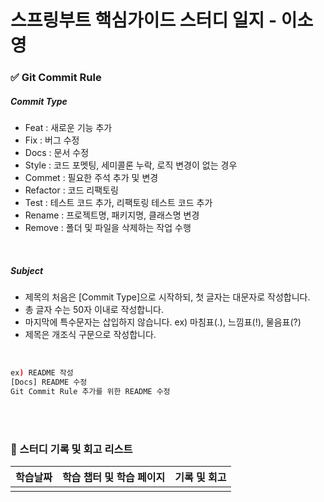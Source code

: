 # 스프링부트 핵심가이드 스터디 일지 - 이소영

### ✅ Git Commit Rule

##### Commit Type

- Feat : 새로운 기능 추가
- Fix : 버그 수정
- Docs : 문서 수정
- Style : 코드 포멧팅, 세미콜론 누락, 로직 변경이 없는 경우
- Commet : 필요한 주석 추가 및 변경
- Refactor : 코드 리팩토링
- Test : 테스트 코드 추가, 리팩토링 테스트 코드 추가
- Rename : 프로젝트명, 패키지명, 클래스명 변경
- Remove : 폴더 및 파일을 삭제하는 작업 수행

<br>

##### Subject

- 제목의 처음은 [Commit Type]으로 시작하되, 첫 글자는 대문자로 작성합니다.
- 총 글자 수는 50자 이내로 작성합니다.
- 마지막에 특수문자는 삽입하지 않습니다.  ex) 마침표(.), 느낌표(!), 물음표(?)
- 제목은 개조식 구문으로 작성합니다.

<br>

```bash
ex) README 작성
[Docs] README 수정
Git Commit Rule 추가를 위한 README 수정
```

<br>

<br>



### 📒 스터디 기록 및 회고 리스트

| 학습날짜 | 학습 챕터 및 학습 페이지 | 기록 및 회고 |
| :------: | :----------------------: | :----------: |
|          |                          |              |

